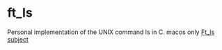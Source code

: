 # ft_ls
Personal implementation of the UNIX command ls in C. macos  only
[Ft_ls subject](https://cdn.intra.42.fr/pdf/pdf/1797/ft_ls.en.pdf)
